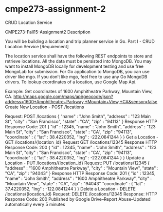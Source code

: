 # cmpe273-assignment-2

CRUD Location Service 


CMPE273-Fall15-Assignment2
Description

You will be building a location and trip planner service in Go.
Part I - CRUD Location Service [Requirement]

The location service shall have the following REST endpoints to store and retrieve locations. All the data must be persisted into MongoDB. You may want to install MongoDB locally for development testing and use free MongoLab for submission. For Go application to MongoDB, you can use driver like mgo. If you don’t like mgo, feel free to use any Go MongoDB drivers.
To lookup coordinates of a location, use Google Map Api.



Example:
Get coordinates of 1600 Amphitheatre Parkway, Mountain View, CA.
http://maps.google.com/maps/api/geocode/json?address=1600+Amphitheatre+Parkway,+Mountain+View,+CA&sensor=false
Create New Location - POST        /locations

Request:
POST /locations
{
   "name" : "John Smith",
   "address" : "123 Main St",
   "city" : "San Francisco",
   "state" : "CA",
   "zip" : "94113"
}
Response
HTTP Response Code: 201
{
   "id" : 12345,
   "name" : "John Smith",
   "address" : "123 Main St",
   "city" : "San Francisco",
   "state" : "CA",
   "zip" : "94113",
   "coordinate" : { 
      "lat" : 38.4220352,
     "lng" : -222.0841244
   }
}
Get a Location - GET        /locations/{location_id}
Request
GET /locations/12345
Response
HTTP Response Code: 200
{
   "id" : 12345,
   "name" : "John Smith",
   "address" : "123 Main St",
   "city" : "San Francisco",
   "state" : "CA",
   "zip" : "94113",
   "coordinate" : { 
      "lat" : 38.4220352,
     "lng" : -222.0841244
   }
}
Update a Location - PUT /locations/{location_id}
Request:
PUT /locations/12345
{
   "address" : "1600 Amphitheatre Parkway",
   "city" : "Mountain View",
   "state" : "CA",
   "zip" : "94043"
}
Response
HTTP Response Code: 201
{
   "id" : 12345,
   "name" : "John Smith",
   "address" : "1600 Amphitheatre Parkway",
   "city" : "Mountain View",
   "state" : "CA",
   "zip" : "94043"
   "coordinate" : { 
      "lat" : 37.4220352,
     "lng" : -122.0841244
   }
}
Delete a Location - DELETE /locations/{location_id}
        Request:
DELETE  /locations/12345
        Response:
HTTP Response Code: 200
Published by Google Drive–Report Abuse–Updated automatically every 5 minutes
